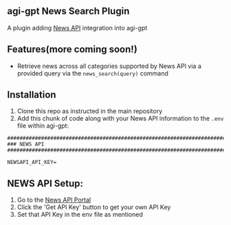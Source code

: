## agi-gpt News Search Plugin

A plugin adding [News API](https://newsapi.org/docs) integration into agi-gpt

## Features(more coming soon!)

- Retrieve news across all categories supported by News API via a provided query via the `news_search(query)` command

## Installation

1. Clone this repo as instructed in the main repository
2. Add this chunk of code along with your News API information to the `.env` file within agi-gpt:

```
################################################################################
### NEWS API
################################################################################

NEWSAPI_API_KEY=
```

## NEWS API Setup:

1. Go to the [News API Portal](https://newsapi.org/)
2. Click the 'Get API Key' button to get your own API Key
3. Set that API Key in the env file as mentioned
